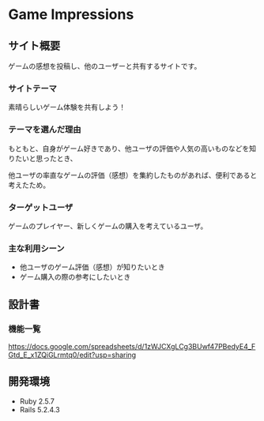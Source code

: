# Game Impressions

## サイト概要
ゲームの感想を投稿し、他のユーザーと共有するサイトです。

### サイトテーマ
素晴らしいゲーム体験を共有しよう！

### テーマを選んだ理由
もともと、自身がゲーム好きであり、他ユーザの評価や人気の高いものなどを知りたいと思ったとき、

他ユーザの率直なゲームの評価（感想）を集約したものがあれば、便利であると考えたため。

### ターゲットユーザ
ゲームのプレイヤー、新しくゲームの購入を考えているユーザ。

### 主な利用シーン
* 他ユーザのゲーム評価（感想）が知りたいとき
* ゲーム購入の際の参考にしたいとき

## 設計書

### 機能一覧
https://docs.google.com/spreadsheets/d/1zWJCXgLCg3BUwf47PBedyE4_FGtd_E_x1ZQiGLrmtq0/edit?usp=sharing

## 開発環境
* Ruby  2.5.7
* Rails 5.2.4.3
